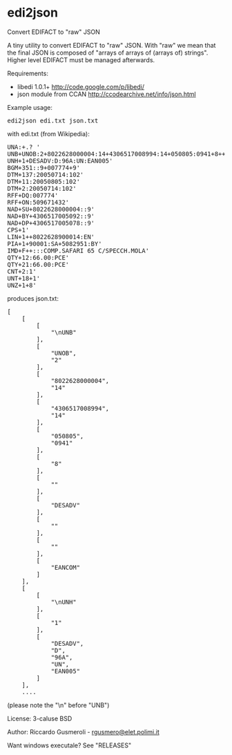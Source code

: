 edi2json
========

Convert EDIFACT to "raw" JSON

A tiny utility to convert EDIFACT to "raw" JSON. With "raw" we mean that the final JSON is composed of "arrays of arrays of (arrays of)  strings". Higher level EDIFACT must be managed afterwards.

Requirements:
   - libedi 1.0.1+ <a href="http://code.google.com/p/libedi/">http://code.google.com/p/libedi/</a>
   - json module from CCAN <a href="http://ccodearchive.net/info/json.html">http://ccodearchive.net/info/json.html</a>

Example usage:

<pre>
edi2json edi.txt json.txt
</pre>

with edi.txt (from Wikipedia):

<pre>
UNA:+.? '
UNB+UNOB:2+8022628000004:14+4306517008994:14+050805:0941+8++DESADV+++EANCOM'
UNH+1+DESADV:D:96A:UN:EAN005'
BGM+351::9+007774+9'
DTM+137:20050714:102'
DTM+11:20050805:102'
DTM+2:20050714:102'
RFF+DQ:007774'
RFF+ON:509671432'
NAD+SU+8022628000004::9'
NAD+BY+4306517005092::9'
NAD+DP+4306517005078::9'
CPS+1'
LIN+1++8022628900014:EN'
PIA+1+90001:SA+5082951:BY'
IMD+F++:::COMP.SAFARI 65 C/SPECCH.MOLA'
QTY+12:66.00:PCE'
QTY+21:66.00:PCE'
CNT+2:1'
UNT+18+1'
UNZ+1+8'
</pre>

produces json.txt:

<pre>
[
	[
		[
			"\nUNB"
		],
		[
			"UNOB",
			"2"
		],
		[
			"8022628000004",
			"14"
		],
		[
			"4306517008994",
			"14"
		],
		[
			"050805",
			"0941"
		],
		[
			"8"
		],
		[
			""
		],
		[
			"DESADV"
		],
		[
			""
		],
		[
			""
		],
		[
			"EANCOM"
		]
	],
	[
		[
			"\nUNH"
		],
		[
			"1"
		],
		[
			"DESADV",
			"D",
			"96A",
			"UN",
			"EAN005"
		]
	],
	....
</pre>
(please note the "\n" before "UNB")

License: 3-caluse BSD

Author: Riccardo Gusmeroli - rgusmero@elet.polimi.it

Want windows executale? See "RELEASES"

